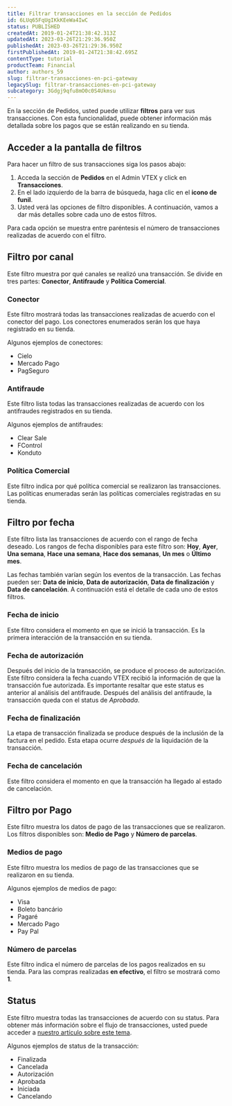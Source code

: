 ```yaml
---
title: Filtrar transacciones en la sección de Pedidos
id: 6LUq65FqUgIKkKEeWa4IwC
status: PUBLISHED
createdAt: 2019-01-24T21:38:42.313Z
updatedAt: 2023-03-26T21:29:36.950Z
publishedAt: 2023-03-26T21:29:36.950Z
firstPublishedAt: 2019-01-24T21:38:42.695Z
contentType: tutorial
productTeam: Financial
author: authors_59
slug: filtrar-transacciones-en-pci-gateway
legacySlug: filtrar-transacciones-en-pci-gateway
subcategory: 3Gdgj9qfu8mO0c0S4Ukmsu
---
```


En la sección de Pedidos, usted puede utilizar __filtros__ para ver sus transacciones. Con esta funcionalidad, puede obtener información más detallada sobre los pagos que se están realizando en su tienda.

## Acceder a la pantalla de filtros

Para hacer un filtro de sus transacciones siga los pasos abajo:

1. Acceda la sección de __Pedidos__ en el Admin VTEX y click en __Transacciones__.
2. En el lado izquierdo de la barra de búsqueda, haga clic en el __icono de funil__.
3. Usted verá las opciones de filtro disponibles. A continuación, vamos a dar más detalles sobre cada uno de estos filtros.

Para cada opción se muestra entre paréntesis el número de transacciones realizadas de acuerdo con el filtro.

## Filtro por canal

Este filtro muestra por qué canales se realizó una transacción. Se divide en tres partes: __Conector__, __Antifraude__ y __Política Comercial__.

### Conector

Este filtro mostrará todas las transacciones realizadas de acuerdo con el conector del pago. Los conectores enumerados serán los que haya registrado en su tienda.

Algunos ejemplos de conectores:

- Cielo
- Mercado Pago
- PagSeguro

### Antifraude

Este filtro lista todas las transacciones realizadas de acuerdo con los antifraudes registrados en su tienda.

Algunos ejemplos de antifraudes:

- Clear Sale
- FControl
- Konduto

### Política Comercial

Este filtro indica por qué política comercial se realizaron las transacciones. Las políticas enumeradas serán las políticas comerciales registradas en su tienda.

## Filtro por fecha

Este filtro lista las transacciones de acuerdo con el rango de fecha deseado. Los rangos de fecha disponibles para este filtro son: __Hoy__, __Ayer__, __Una semana__, __Hace una semana__, __Hace dos semanas__, __Un mes__ o __Último mes__.

Las fechas también varían según los eventos de la transacción. Las fechas pueden ser: __Data de inicio__, __Data de autorización__, __Data de finalización__ y __Data de cancelación__. A continuación está el detalle de cada uno de estos filtros.

### Fecha de inicio

Este filtro considera el momento en que se inició la transacción. Es la primera interacción de la transacción en su tienda.

### Fecha de autorización

Después del inicio de la transacción, se produce el proceso de autorización. Este filtro considera la fecha cuando VTEX recibió la información de que la transacción fue autorizada. Es importante resaltar que este status es anterior al análisis del antifraude. Después del análisis del antifraude, la transacción queda con el status de *Aprobada*.

### Fecha de finalización

La etapa de transacción finalizada se produce después de la inclusión de la factura en el pedido. Esta etapa ocurre *después de* la liquidación de la transacción.

### Fecha de cancelación

Este filtro considera el momento en que la transacción ha llegado al estado de cancelación.

## Filtro por Pago

Este filtro muestra los datos de pago de las transacciones que se realizaron. Los filtros disponibles son: __Medio de Pago__ y __Número de parcelas__.

### Medios de pago

Este filtro muestra los medios de pago de las transacciones que se realizaron en su tienda.

Algunos ejemplos de medios de pago:

- Visa
- Boleto bancário
- Pagaré
- Mercado Pago
- Pay Pal

### Número de parcelas

Este filtro indica el número de parcelas de los pagos realizados en su tienda. Para las compras realizadas __en efectivo__, el filtro se mostrará como __1__.

## Status

Este filtro muestra todas las transacciones de acuerdo con su status. Para obtener más información sobre el flujo de transacciones, usted puede acceder a [nuestro artículo sobre este tema](/es/faq/flujo-de-la-transaccion-en-pci-gateway).

Algunos ejemplos de status de la transacción:

- Finalizada
- Cancelada
- Autorización
- Aprobada
- Iniciada
- Cancelando
